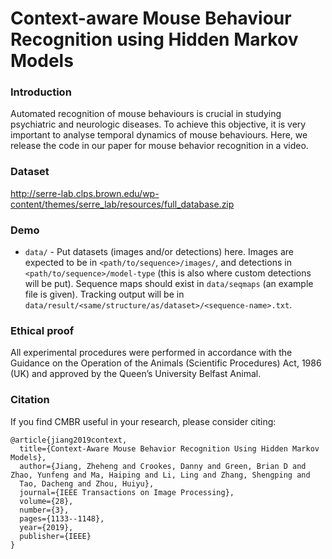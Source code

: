 # Context-aware Mouse Behaviour Recognition using Hidden Markov Models
### Introduction

Automated recognition of mouse behaviours is crucial in studying psychiatric and neurologic diseases. To achieve
this objective, it is very important to analyse temporal dynamics of mouse behaviours. Here, we release the code in our paper for mouse behavior recognition in a video.

### Dataset

http://serre-lab.clps.brown.edu/wp-content/themes/serre_lab/resources/full_database.zip

### Demo
* `data/` - Put datasets (images and/or detections) here. Images are expected to be in `<path/to/sequence>/images/`, and detections in `<path/to/sequence>/model-type` (this is also where custom detections will be put). Sequence maps should exist in `data/seqmaps` (an example file is given). Tracking output will be in `data/result/<same/structure/as/dataset>/<sequence-name>.txt`.

### Ethical proof

All experimental procedures were performed in accordance with the Guidance on the Operation of the Animals (Scientific Procedures) Act, 1986 (UK) and approved by the Queen’s University Belfast Animal.

### Citation

If you find CMBR useful in your research, please consider citing:

    @article{jiang2019context,
      title={Context-Aware Mouse Behavior Recognition Using Hidden Markov Models},
      author={Jiang, Zheheng and Crookes, Danny and Green, Brian D and Zhao, Yunfeng and Ma, Haiping and Li, Ling and Zhang, Shengping and
      Tao, Dacheng and Zhou, Huiyu},
      journal={IEEE Transactions on Image Processing},
      volume={28},
      number={3},
      pages={1133--1148},
      year={2019},
      publisher={IEEE}
    }
  
